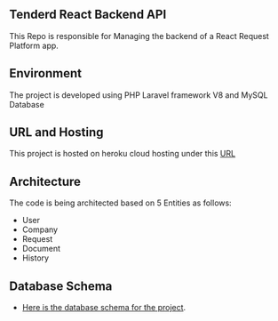 ## Tenderd React Backend API

This Repo is responsible for Managing the backend of a React Request Platform app.
## Environment 
The project is developed using PHP Laravel framework V8 and MySQL Database

## URL and Hosting
This project is hosted on heroku cloud hosting under this [URL](https://tenderd-react-backend.herokuapp.com)
## Architecture

The code is being architected based on 5 Entities as follows:
- User
- Company
- Request
- Document
- History

## Database Schema

- [Here is the database schema for the project](https://dbdiagram.io/d/60300dd2fcdcb6230b20a599).
